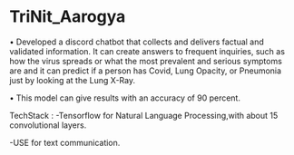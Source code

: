 # TriNit_Aarogya
• Developed a discord chatbot that collects and delivers factual and validated information. It can create answers to
frequent inquiries, such as how the virus spreads or what the most prevalent and serious symptoms are and it can
predict if a person has Covid, Lung Opacity, or Pneumonia just by looking at the Lung X-Ray.

• This model can give results with an accuracy of 90 percent.

TechStack :
-Tensorflow for Natural Language Processing,with about 15 convolutional layers.

-USE for text communication.



